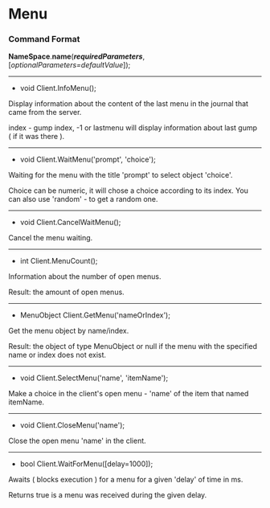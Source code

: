 # Menu

### Command Format

**NameSpace**.**name**(_**requiredParameters**_, [_optionalParameters=defaultValue_]);

***

- void Client.InfoMenu();

Display information about the content of the last menu in the journal that came from the server.

index - gump index, -1 or lastmenu will display information about last gump ( if it was there ).

***

- void Client.WaitMenu('prompt', 'choice');

Waiting for the menu with the title 'prompt' to select object 'choice'.

Choice can be numeric, it will chose a choice according to its index. You can also use 'random' - to get a random one.

***

- void Client.CancelWaitMenu();

Cancel the menu waiting.

***

- int Client.MenuCount();

Information about the number of open menus.

Result: the amount of open menus.

***

- MenuObject Client.GetMenu('nameOrIndex');

Get the menu object by name/index.

Result: the object of type MenuObject or null if the menu with the specified name or index does not exist.

***

- void Client.SelectMenu('name', 'itemName');

Make a choice in the client's open menu - 'name' of the item that named itemName.

***

- void Client.CloseMenu('name');

Close the open menu 'name' in the client.

***

- bool Client.WaitForMenu([delay=1000]);

Awaits ( blocks execution ) for a menu for a given 'delay' of time in ms.

Returns true is a menu was received during the given delay.